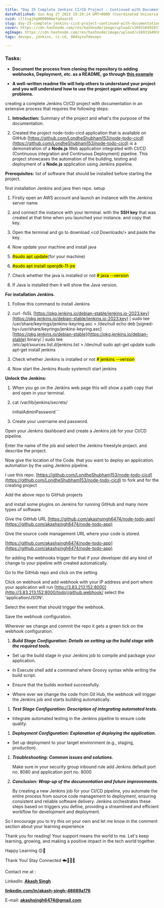 ```yaml
---
title: "Day 25 Complete Jenkins CI/CD Project - Continued with Documentation"
datePublished: Sun Aug 27 2023 19:29:14 GMT+0000 (Coordinated Universal Time)
cuid: clltugjhg000008mefq4aan16
slug: day-25-complete-jenkins-cicd-project-continued-with-documentation
cover: https://cdn.hashnode.com/res/hashnode/image/upload/v1693164928172/2b23367e-7122-40c4-a090-8dc9de8e7cf3.png
ogImage: https://cdn.hashnode.com/res/hashnode/image/upload/v1693164916664/1289421c-4c37-42a9-adfb-e07a9e869698.png
tags: devops, jenkins, ci-cd, 90daysofdevops

---
```


### **Tasks:**

* **Document the process from cloning the repository to adding webhooks, Deployment, etc. as a README, go through** [**this example**](https://github.com/LondheShubham153/fynd-my-movie/blob/master/README.md)
    
* **A well-written readme file will help others to understand your project and you will understand how to use the project again without any problems.**
    

creating a complete Jenkins CI/CD project with documentation in an extensive process that requires the following steps:

1. **Introduction:** Summary of the project and what's the purpose of the documentation.
    
2. Created the project node-todo-cicd application that is available on GitHub [https://github.com/LondheShubham153/node-todo-cicd](https://github.com/LondheShubham153/node-todo-cicd) is a demonstration of a **Node.js** Web application integrated with CI/CD (Continuous integration and Continuous Deployment) pipeline. This project showcases the automation of the building, testing and deployment of a **Node.js** application using Jenkins pipeline.
    

**Prerequisites:** list of software that should be installed before starting the project.

first installation Jenkins and java then repo. setup

1. Firstly open an AWS account and launch an instance with the Jenkins server name
    
2. and connect the instance with your terminal. with the **SSH key** that was created at that time when you launched your instance. and copy that key.
    
3. Open the terminal and go to download &lt;cd Downloads/&gt; and paste the key.
    
4. Now update your machine and install java
    
5. <mark>#sudo apt update</mark>(for your machine)
    
6. <mark>#sudo apt install openjdk-11-jre</mark>
    
7. Check whether the java is installed or not <mark># java --version</mark>
    
8. If Java is installed then it will show the Java version.
    

**For installation Jenkins.**

1. Follow this command to install Jenkins
    
2. curl -fsSL [https://pkg.jenkins.io/debian-stable/jenkins.io-2023.key](https://pkg.jenkins.io/debian-stable/jenkins.io-2023.key) | sudo tee  
    /usr/share/keyrings/jenkins-keyring.asc &gt; /dev/null echo deb \[signed-by=/usr/share/keyrings/jenkins-keyring.asc\]  
    [https://pkg.jenkins.io/debian-stable](https://pkg.jenkins.io/debian-stable) binary/ | sudo tee  
    /etc/apt/sources.list.d/jenkins.list &gt; /dev/null sudo apt-get update sudo apt-get install jenkins
    
3. Check whether Jenkins is installed or not <mark># jenkins --version</mark>
    
4. Now start the Jenkins #sudo systemclt start jenkins
    

**Unlock the Jenkins:**

1. When you go on the Jenkins web page this will show a path copy that and open in your terminal.
    
2. cat /var/lib/jenkins/secrets/
    
    initialAdminPassword\`\`\`
    
3. Create your username and password.
    

Open your Jenkins dashboard and create a Jenkins job for your CI/CD pipeline.

Enter the name of the job and select the Jenkins freestyle project. and describe the project.

Now give the location of the Code. that you want to deploy an application. automation by the using Jenkins pipeline.

I use this repo. [https://github.com/LondheShubham153/node-todo-cicd](https://github.com/LondheShubham153/node-todo-cicd) to fork and for the creating project

Add the above repo to GitHub projects

and install some plugins on Jenkins for running GitHub and many more types of software.

Give the GitHub URL [https://github.com/akashsingh6474/node-todo-app](https://github.com/akashsingh6474/node-todo-app)

Give the source code management URL where your code is stored.

[https://github.com/akashsingh6474/node-todo-app](https://github.com/akashsingh6474/node-todo-app)

for adding the webhooks trigger for that if your developer did any kind of change to your pipeline with created automatically.

Go to the GitHub repo and click on the setting

Click on webhook and add webhook with your IP address and port where your application will run [http://3.83.213.152:8000](http://3.83.213.152:8000/todo)/github.webhook/ select the 'application/JSON'.

Select the event that should trigger the webhook.

Save the webhook configuration.

Wherever we change and commit the repo it gets a green tick on the webhook configuration.

1. ***Build Stage Configuration: Details on setting up the build stage with the required tools.***
    

* Set up the build stage in your Jenkins job to compile and package your application.
    
* In Execute shell add a command where Groovy syntax while writing the build script.
    
* Ensure that the builds worked successfully.
    
* Where ever we change the code from Git Hub, the webhook will trigger the Jenkins job and starts building automatically.
    

1. ***Test Stage Configuration: Description of integrating automated tests.***
    

* Integrate automated testing in the Jenkins pipeline to ensure code quality.
    

1. ***Deployment Configuration: Explanation of deploying the application.***
    

* Set up deployment to your target environment (e.g., staging, production).
    

1. ***Troubleshooting: Common issues and solutions.***
    
    Make sure in your security group inbound rule add Jenkins default port no. 8080 and application port no. 8000
    
2. ***Conclusion: Wrap-up of the documentation and future improvements.***
    
    By creating a new Jenkins job for your CI/CD pipeline, you automate the entire process from source code management to deployment, ensuring consistent and reliable software delivery. Jenkins orchestrates these steps based on triggers you define, providing a streamlined and efficient workflow for development and deployment.
    

So I encourage you to try this on your own and let me know in the comment section about your learning experience

Thank you for reading! Your support means the world to me. Let's keep learning, growing, and making a positive impact in the tech world together.

Happy Learning 😊🙌

Thank You! Stay Connected ☁️👩‍💻🌈

Contact me at :

LinkedIn: [**Akash Singh**](https://in.linkedin.com/in/akash-singh-70o?trk=profile-badge)

[**linkedin.com/in/akash-singh-48689a176**](http://linkedin.com/in/akash-singh-48689a176)

E-mail: [**akashsingh6474@gmail.com**](mailto:akashsingh6474@gmail.com)